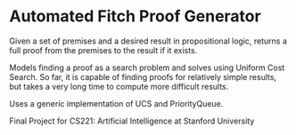 # Automated Fitch Proof Generator

Given a set of premises and a desired result in propositional logic, returns a full proof from the premises to the result if it exists.

Models finding a proof as a search problem and solves using Uniform Cost Search. So far, it is capable of finding proofs for relatively simple results, but takes a very long time to compute more difficult results.

Uses a generic implementation of UCS and PriorityQueue.

Final Project for CS221: Artificial Intelligence at Stanford University
